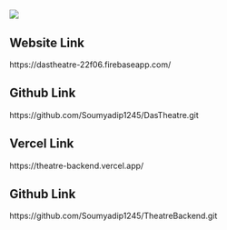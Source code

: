 # <img src = "https://i.imgur.com/0rjUN5f.png" >
<h2>Website Link</h2> https://dastheatre-22f06.firebaseapp.com/
<h2>Github Link</h2> https://github.com/Soumyadip1245/DasTheatre.git
<h2>Vercel Link</h2> https://theatre-backend.vercel.app/
<h2>Github Link</h2> https://github.com/Soumyadip1245/TheatreBackend.git


